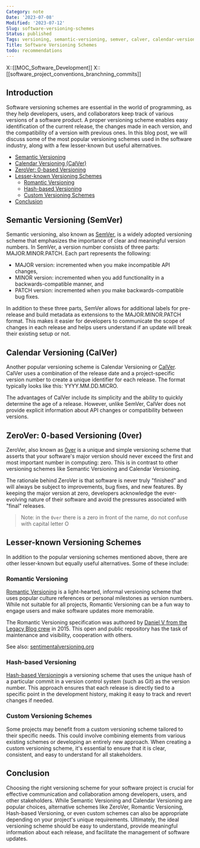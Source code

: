 ```yaml
---
Category: note
Date: '2023-07-08'
Modified: '2023-07-12'
Slug: software-versioning-schemes
Status: published
Tags: versioning, semantic-versioning, semver, calver, calendar-versioning, zerover, 0ver
Title: Software Versioning Schemes
todo: recommendations
---
```

X::[[MOC_Software_Development]]
X::[[software_project_conventions_branchning_commits]]


## Introduction
  
Software versioning schemes are essential in the world of programming, as they help developers, users, and collaborators keep track of various versions of a software product. A proper versioning scheme enables easy identification of the current release, the changes made in each version, and the compatibility of a version with previous ones. In this blog post, we will discuss some of the most popular versioning schemes used in the software industry, along with a few lesser-known but useful alternatives.  

<!-- MarkdownTOC levels="2,3" autolink="true" autoanchor="true" -->

- [Semantic Versioning](#semantic-versioning)
- [Calendar Versioning \(CalVer\)](#calendar-versioning-calver)
- [ZeroVer: 0-based Versioning](#zerover-0-based-versioning)
- [Lesser-known Versioning Schemes](#lesser-known-versioning-schemes)
	- [Romantic Versioning](#romantic-versioning)
	- [Hash-based Versioning](#hash-based-versioning)
	- [Custom Versioning Schemes](#custom-versioning-schemes)
- [Conclusion](#conclusion)

<!-- /MarkdownTOC -->

<a id="semantic-versioning"></a>
## Semantic Versioning (SemVer)
  
Semantic versioning, also known as [SemVer](https://semver.org/), is a widely adopted versioning scheme that emphasizes the importance of clear and meaningful version numbers. In SemVer, a version number consists of three parts: MAJOR.MINOR.PATCH. Each part represents the following:  
  
- MAJOR version: incremented when you make incompatible API changes,  
- MINOR version: incremented when you add functionality in a backwards-compatible manner, and  
- PATCH version: incremented when you make backwards-compatible bug fixes.  
  
In addition to these three parts, SemVer allows for additional labels for pre-release and build metadata as extensions to the MAJOR.MINOR.PATCH format. This makes it easier for developers to communicate the scope of changes in each release and helps users understand if an update will break their existing setup or not.  
  
<a id="calendar-versioning-calver"></a>
## Calendar Versioning (CalVer)
  
Another popular versioning scheme is Calendar Versioning or [CalVer](https://calver.org/). CalVer uses a combination of the release date and a project-specific version number to create a unique identifier for each release. The format typically looks like this: YYYY.MM.DD.MICRO.  
  
The advantages of CalVer include its simplicity and the ability to quickly determine the age of a release. However, unlike SemVer, CalVer does not provide explicit information about API changes or compatibility between versions.  
  
<a id="zerover-0-based-versioning"></a>
## ZeroVer: 0-based Versioning (0ver)
  
ZeroVer, also known as [0ver](https://0ver.org/) is a unique and simple versioning scheme that asserts that your software's major version should never exceed the first and most important number in computing: zero.  This is in contrast to other versioning schemes like Semantic Versioning and Calendar Versioning.  
  
The rationale behind ZeroVer is that software is never truly "finished" and will always be subject to improvements, bug fixes, and new features. By keeping the major version at zero, developers acknowledge the ever-evolving nature of their software and avoid the pressures associated with "final" releases.  

> Note: in the `0ver` there is a zero in front of the name, do not confuse with capital letter O

<a id="lesser-known-versioning-schemes"></a>
## Lesser-known Versioning Schemes
  
In addition to the popular versioning schemes mentioned above, there are other lesser-known but equally useful alternatives. Some of these include:  
  
<a id="romantic-versioning"></a>
### Romantic Versioning
  
[Romantic Versioning](https://github.com/romversioning/romver) is a light-hearted, informal versioning scheme that uses popular culture references or personal milestones as version numbers. While not suitable for all projects, Romantic Versioning can be a fun way to engage users and make software updates more memorable.  

The Romantic Versioning specification was authored by [Daniel V from the Legacy Blog crew](http://blog.legacyteam.info/2015/12/romver-romantic-versioning/) in 2015. This open and public repository has the task of maintenance and visibility, cooperation with others.

See also: [sentimentalversioning.org](http://sentimentalversioning.org/)

<a id="hash-based-versioning"></a>
### Hash-based Versioning
  
[Hash-based Versioning](https://miniscruff.github.io/hashver/)is a versioning scheme that uses the unique hash of a particular commit in a version control system (such as Git) as the version number. This approach ensures that each release is directly tied to a specific point in the development history, making it easy to track and revert changes if needed.  
  
<a id="custom-versioning-schemes"></a>
### Custom Versioning Schemes
  
Some projects may benefit from a custom versioning scheme tailored to their specific needs. This could involve combining elements from various existing schemes or developing an entirely new approach. When creating a custom versioning scheme, it's essential to ensure that it is clear, consistent, and easy to understand for all stakeholders.  
  
<a id="conclusion"></a>
## Conclusion
  
Choosing the right versioning scheme for your software project is crucial for effective communication and collaboration among developers, users, and other stakeholders. While Semantic Versioning and Calendar Versioning are popular choices, alternative schemes like ZeroVer, Romantic Versioning, Hash-based Versioning, or even custom schemes can also be appropriate depending on your project's unique requirements. Ultimately, the ideal versioning scheme should be easy to understand, provide meaningful information about each release, and facilitate the management of software updates.
